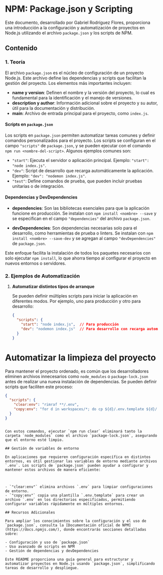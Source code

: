 # NPM: Package.json y Scripting

Este documento, desarrollado por Gabriel Rodríguez Flores, proporciona una introducción a la configuración y automatización de proyectos en Node.js utilizando el archivo `package.json` y los scripts de NPM.

## Contenido

### 1. Teoría

El archivo `package.json` es el núcleo de configuración de un proyecto Node.js. Este archivo define las dependencias y scripts que facilitan la gestión del proyecto. Los elementos más importantes incluyen:

- **name y version**: Definen el nombre y la versión del proyecto, lo cual es fundamental para la identificación y el manejo de versiones.
- **description y author**: Información adicional sobre el proyecto y su autor, útil para la documentación y distribución.
- **main**: Archivo de entrada principal para el proyecto, como `index.js`.
  
#### Scripts en `package.json`

Los scripts en `package.json` permiten automatizar tareas comunes y definir comandos personalizados para el proyecto. Los scripts se configuran en el campo `"scripts"` de `package.json`, y se pueden ejecutar con el comando `npm run <nombre-del-script>`. Algunos ejemplos comunes son:

- `"start"`: Ejecuta el servidor o aplicación principal. Ejemplo: `"start": "node index.js"`.
- `"dev"`: Script de desarrollo que recarga automáticamente la aplicación. Ejemplo: `"dev": "nodemon index.js"`.
- `"test"`: Define comandos de prueba, que pueden incluir pruebas unitarias o de integración.

#### Dependencias y DevDependencies

- **dependencies**: Son las bibliotecas esenciales para que la aplicación funcione en producción. Se instalan con `npm install <nombre> --save` y se especifican en el campo `"dependencies"` del archivo `package.json`.
  
- **devDependencies**: Son dependencias necesarias solo para el desarrollo, como herramientas de prueba o linters. Se instalan con `npm install <nombre> --save-dev` y se agregan al campo `"devDependencies"` de `package.json`.

Este enfoque facilita la instalación de todos los paquetes necesarios con solo ejecutar `npm install`, lo que ahorra tiempo al configurar el proyecto en nuevos entornos o servidores.

### 2. Ejemplos de Automatización

1. **Automatizar distintos tipos de arranque**

   Se pueden definir múltiples scripts para iniciar la aplicación en diferentes modos. Por ejemplo, uno para producción y otro para desarrollo:

   ```json
   {
     "scripts": {
       "start": "node index.js",  // Para producción
       "dev": "nodemon index.js"  // Para desarrollo con recarga automática
     }
   }

# Automatizar la limpieza del proyecto

Para mantener el proyecto ordenado, es común que los desarrolladores eliminen archivos innecesarios como `node_modules` o `package-lock.json` antes de realizar una nueva instalación de dependencias. Se pueden definir scripts que faciliten este proceso:

```json
{
  "scripts": {
    "clear:env": "rimraf **/.env",
    "copy:env": "for d in workspaces/*; do cp ${d}/.env.template ${d}/.env; done"
  }
}
```

```

Con estos comandos, ejecutar `npm run clear` eliminará tanto la carpeta `node_modules` como el archivo `package-lock.json`, asegurando que el entorno esté limpio.

## Gestión de variables de entorno

En aplicaciones que requieren configuración específica en distintos entornos, es útil gestionar las variables de entorno mediante archivos `.env`. Los scripts de `package.json` pueden ayudar a configurar y mantener estos archivos de manera eficiente:



- `"clear:env"` elimina archivos `.env` para limpiar configuraciones de entorno.
- `"copy:env"` copia una plantilla `.env.template` para crear un archivo `.env` en los directorios especificados, permitiendo configurar variables rápidamente en múltiples entornos.

## Recursos Adicionales

Para ampliar los conocimientos sobre la configuración y el uso de `package.json`, consulta la [Documentación oficial de NPM](https://docs.npmjs.com/), donde encontrarás secciones detalladas sobre:

- Configuración y uso de `package.json`
- Uso avanzado de scripts en NPM
- Gestión de dependencias y devDependencies

Este README proporciona una guía general para estructurar y automatizar proyectos en Node.js usando `package.json`, simplificando tareas de desarrollo y despliegue.
